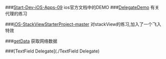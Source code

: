 ###[Start-Dev-iOS-Apps-09](./Start-Dev-iOS-Apps-09)
ios官方文档中的DEMO 
###[DelegateDemo](./DelegaDemo)
有关代理的练习

###[iOS-StackViewStarterProject-master](./iOS-StackViewStarterProject-master)
对stackView的练习,加入了一个飞入特效

###[getData](./getData)
获取网络数据

###[TextField Delegate](./TextField Delegate)


